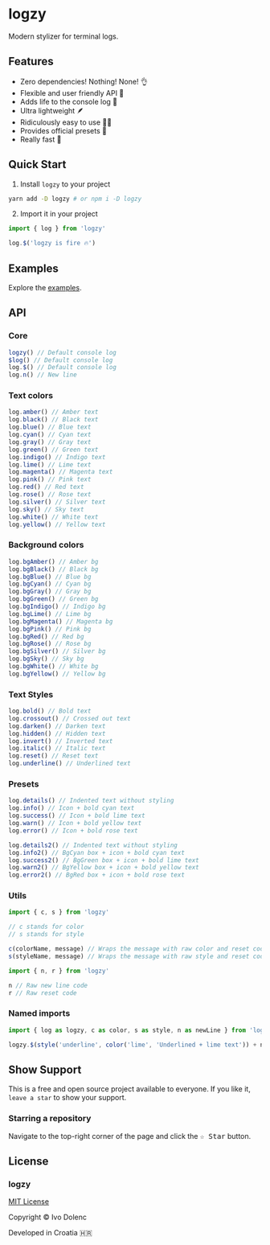 # logzy

Modern stylizer for terminal logs.

## Features

- Zero dependencies! Nothing! None! 👌
- Flexible and user friendly API 🦾
- Adds life to the console log 🥳
- Ultra lightweight 🪶
- Ridiculously easy to use 🧑‍💻
- Provides official presets 💎
- Really fast 🚀

## Quick Start

1. Install `logzy` to your project

```sh
yarn add -D logzy # or npm i -D logzy
```

2. Import it in your project

```js
import { log } from 'logzy'

log.$('logzy is fire 🔥')
```

## Examples

Explore the [examples](examples/).

## API

### Core

```js
logzy() // Default console log
$log() // Default console log
log.$() // Default console log
log.n() // New line
```

### Text colors

```js
log.amber() // Amber text
log.black() // Black text
log.blue() // Blue text
log.cyan() // Cyan text
log.gray() // Gray text
log.green() // Green text
log.indigo() // Indigo text
log.lime() // Lime text
log.magenta() // Magenta text
log.pink() // Pink text
log.red() // Red text
log.rose() // Rose text
log.silver() // Silver text
log.sky() // Sky text
log.white() // White text
log.yellow() // Yellow text
```

### Background colors

```js
log.bgAmber() // Amber bg
log.bgBlack() // Black bg
log.bgBlue() // Blue bg
log.bgCyan() // Cyan bg
log.bgGray() // Gray bg
log.bgGreen() // Green bg
log.bgIndigo() // Indigo bg
log.bgLime() // Lime bg
log.bgMagenta() // Magenta bg
log.bgPink() // Pink bg
log.bgRed() // Red bg
log.bgRose() // Rose bg
log.bgSilver() // Silver bg
log.bgSky() // Sky bg
log.bgWhite() // White bg
log.bgYellow() // Yellow bg
```

### Text Styles

```js
log.bold() // Bold text
log.crossout() // Crossed out text
log.darken() // Darken text
log.hidden() // Hidden text
log.invert() // Inverted text
log.italic() // Italic text
log.reset() // Reset text
log.underline() // Underlined text
```

### Presets

```js
log.details() // Indented text without styling
log.info() // Icon + bold cyan text
log.success() // Icon + bold lime text
log.warn() // Icon + bold yellow text
log.error() // Icon + bold rose text
```

```js
log.details2() // Indented text without styling
log.info2() // BgCyan box + icon + bold cyan text
log.success2() // BgGreen box + icon + bold lime text
log.warn2() // BgYellow box + icon + bold yellow text
log.error2() // BgRed box + icon + bold rose text
```

### Utils

```js
import { c, s } from 'logzy'

// c stands for color
// s stands for style

c(colorName, message) // Wraps the message with raw color and reset codes
s(styleName, message) // Wraps the message with raw style and reset codes
```

```js
import { n, r } from 'logzy'

n // Raw new line code
r // Raw reset code
```

### Named imports

```js
import { log as logzy, c as color, s as style, n as newLine } from 'logzy'

logzy.$(style('underline', color('lime', 'Underlined + lime text')) + newLine)
```

## Show Support

This is a free and open source project available to everyone. If you like it, `leave a star` to show your support.

### Starring a repository

Navigate to the top-right corner of the page and click the <kbd>☆ Star</kbd> button.

## License

### logzy

[MIT License](LICENSE)

Copyright © Ivo Dolenc

Developed in Croatia 🇭🇷
